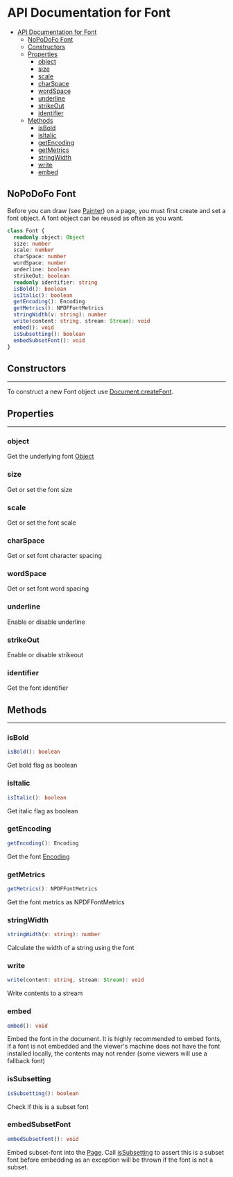 # API Documentation for Font

- [API Documentation for Font](#api-documentation-for-font)
  - [NoPoDoFo Font](#nopodofo-font)
  - [Constructors](#constructors)
  - [Properties](#properties)
    - [object](#object)
    - [size](#size)
    - [scale](#scale)
    - [charSpace](#charspace)
    - [wordSpace](#wordspace)
    - [underline](#underline)
    - [strikeOut](#strikeout)
    - [identifier](#identifier)
  - [Methods](#methods)
    - [isBold](#isbold)
    - [isItalic](#isitalic)
    - [getEncoding](#getencoding)
    - [getMetrics](#getmetrics)
    - [stringWidth](#stringwidth)
    - [write](#write)
    - [embed](#embed)

## NoPoDoFo Font
Before you can draw (see [Painter](./painter.md)) on a page, you must first create and set a font object.
A font object can be reused as often as you want.
```typescript
class Font {
  readonly object: Object
  size: number
  scale: number
  charSpace: number
  wordSpace: number
  underline: boolean
  strikeOut: boolean
  readonly identifier: string
  isBold(): boolean
  isItalic(): boolean
  getEncoding(): Encoding
  getMetrics(): NPDFFontMetrics
  stringWidth(v: string): number
  write(content: string, stream: Stream): void
  embed(): void
  isSubsetting(): boolean
  embedSubsetFont(): void
}
```

## Constructors
-------------

To construct a new Font object use [Document.createFont](./document.md#createfont).

## Properties
--------------

### object
Get the underlying font [Object](./object.md)

### size
Get or set the font size

### scale
Get or set the font scale

### charSpace
Get or set font character spacing

### wordSpace
Get or set font word spacing

### underline
Enable or disable underline

### strikeOut
Enable or disable strikeout

### identifier
Get the font identifier

## Methods
----------

### isBold

```typescript
isBold(): boolean
```
Get bold flag as boolean

### isItalic
```typescript
isItalic(): boolean
```
Get italic flag as boolean

### getEncoding
```typescript
getEncoding(): Encoding
```
Get the font [Encoding](./encoding.md)

### getMetrics

```typescript
getMetrics(): NPDFFontMetrics
```
Get the font metrics as NPDFFontMetrics

### stringWidth
```typescript
stringWidth(v: string): number
```
Calculate the width of a string using the font

### write

```typescript
write(content: string, stream: Stream): void
```
Write contents to a stream

### embed

```typescript
embed(): void
```

Embed the font in the document. It is highly recommended to embed fonts, if a font is not embedded and
the viewer's machine does not have the font installed locally, the contents may not render (some viewers will use a fallback font)

### isSubsetting

```typescript
isSubsetting(): boolean
```

Check if this is a subset font

### embedSubsetFont

```typescript
embedSubsetFont(): void
```

Embed subset-font into the [Page](./page.md). Call [isSubsetting](#issubsetting) to assert this is a subset font before 
embedding as an exception will be thrown if the font is not a subset.
